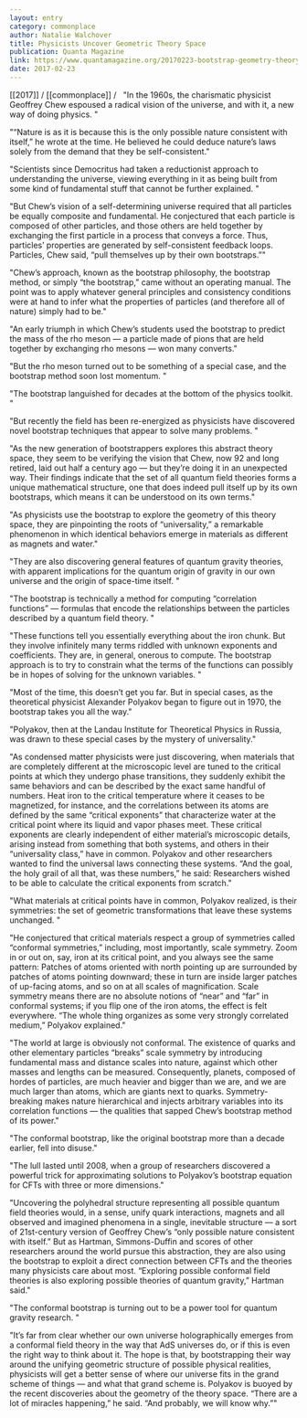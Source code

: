 ```yaml
---
layout: entry
category: commonplace
author: Natalie Walchover
title: Physicists Uncover Geometric Theory Space
publication: Quanta Magazine
link: https://www.quantamagazine.org/20170223-bootstrap-geometry-theory-space/
date: 2017-02-23
---
```


[[2017]] / [[commonplace]] / 
 
"In the 1960s, the charismatic physicist Geoffrey Chew espoused a radical vision of the universe, and with it, a new way of doing physics. "

"“Nature is as it is because this is the only possible nature consistent with itself,” he wrote at the time. He believed he could deduce nature’s laws solely from the demand that they be self-consistent."

"Scientists since Democritus had taken a reductionist approach to understanding the universe, viewing everything in it as being built from some kind of fundamental stuff that cannot be further explained. "

"But Chew’s vision of a self-determining universe required that all particles be equally composite and fundamental. He conjectured that each particle is composed of other particles, and those others are held together by exchanging the first particle in a process that conveys a force. Thus, particles’ properties are generated by self-consistent feedback loops. Particles, Chew said, “pull themselves up by their own bootstraps.”"

"Chew’s approach, known as the bootstrap philosophy, the bootstrap method, or simply “the bootstrap,” came without an operating manual. The point was to apply whatever general principles and consistency conditions were at hand to infer what the properties of particles (and therefore all of nature) simply had to be."

"An early triumph in which Chew’s students used the bootstrap to predict the mass of the rho meson — a particle made of pions that are held together by exchanging rho mesons — won many converts."

"But the rho meson turned out to be something of a special case, and the bootstrap method soon lost momentum. "

"The bootstrap languished for decades at the bottom of the physics toolkit. "

"But recently the field has been re-energized as physicists have discovered novel bootstrap techniques that appear to solve many problems. "

"As the new generation of bootstrappers explores this abstract theory space, they seem to be verifying the vision that Chew, now 92 and long retired, laid out half a century ago — but they’re doing it in an unexpected way. Their findings indicate that the set of all quantum field theories forms a unique mathematical structure, one that does indeed pull itself up by its own bootstraps, which means it can be understood on its own terms."

"As physicists use the bootstrap to explore the geometry of this theory space, they are pinpointing the roots of “universality,” a remarkable phenomenon in which identical behaviors emerge in materials as different as magnets and water."

"They are also discovering general features of quantum gravity theories, with apparent implications for the quantum origin of gravity in our own universe and the origin of space-time itself. "

"The bootstrap is technically a method for computing “correlation functions” — formulas that encode the relationships between the particles described by a quantum field theory. "

"These functions tell you essentially everything about the iron chunk. But they involve infinitely many terms riddled with unknown exponents and coefficients. They are, in general, onerous to compute. The bootstrap approach is to try to constrain what the terms of the functions can possibly be in hopes of solving for the unknown variables. "

"Most of the time, this doesn’t get you far. But in special cases, as the theoretical physicist Alexander Polyakov began to figure out in 1970, the bootstrap takes you all the way."

"Polyakov, then at the Landau Institute for Theoretical Physics in Russia, was drawn to these special cases by the mystery of universality."

"As condensed matter physicists were just discovering, when materials that are completely different at the microscopic level are tuned to the critical points at which they undergo phase transitions, they suddenly exhibit the same behaviors and can be described by the exact same handful of numbers. Heat iron to the critical temperature where it ceases to be magnetized, for instance, and the correlations between its atoms are defined by the same “critical exponents” that characterize water at the critical point where its liquid and vapor phases meet. These critical exponents are clearly independent of either material’s microscopic details, arising instead from something that both systems, and others in their “universality class,” have in common. Polyakov and other researchers wanted to find the universal laws connecting these systems. “And the goal, the holy grail of all that, was these numbers,” he said: Researchers wished to be able to calculate the critical exponents from scratch."

"What materials at critical points have in common, Polyakov realized, is their symmetries: the set of geometric transformations that leave these systems unchanged. "

"He conjectured that critical materials respect a group of symmetries called “conformal symmetries,” including, most importantly, scale symmetry. Zoom in or out on, say, iron at its critical point, and you always see the same pattern: Patches of atoms oriented with north pointing up are surrounded by patches of atoms pointing downward; these in turn are inside larger patches of up-facing atoms, and so on at all scales of magnification. Scale symmetry means there are no absolute notions of “near” and “far” in conformal systems; if you flip one of the iron atoms, the effect is felt everywhere. “The whole thing organizes as some very strongly correlated medium,” Polyakov explained."

"The world at large is obviously not conformal. The existence of quarks and other elementary particles “breaks” scale symmetry by introducing fundamental mass and distance scales into nature, against which other masses and lengths can be measured. Consequently, planets, composed of hordes of particles, are much heavier and bigger than we are, and we are much larger than atoms, which are giants next to quarks. Symmetry-breaking makes nature hierarchical and injects arbitrary variables into its correlation functions — the qualities that sapped Chew’s bootstrap method of its power."

"The conformal bootstrap, like the original bootstrap more than a decade earlier, fell into disuse."

"The lull lasted until 2008, when a group of researchers discovered a powerful trick for approximating solutions to Polyakov’s bootstrap equation for CFTs with three or more dimensions."

"Uncovering the polyhedral structure representing all possible quantum field theories would, in a sense, unify quark interactions, magnets and all observed and imagined phenomena in a single, inevitable structure — a sort of 21st-century version of Geoffrey Chew’s “only possible nature consistent with itself.” But as Hartman, Simmons-Duffin and scores of other researchers around the world pursue this abstraction, they are also using the bootstrap to exploit a direct connection between CFTs and the theories many physicists care about most. “Exploring possible conformal field theories is also exploring possible theories of quantum gravity,” Hartman said."

"The conformal bootstrap is turning out to be a power tool for quantum gravity research. "

"It’s far from clear whether our own universe holographically emerges from a conformal field theory in the way that AdS universes do, or if this is even the right way to think about it. The hope is that, by bootstrapping their way around the unifying geometric structure of possible physical realities, physicists will get a better sense of where our universe fits in the grand scheme of things — and what that grand scheme is. Polyakov is buoyed by the recent discoveries about the geometry of the theory space. “There are a lot of miracles happening,” he said. “And probably, we will know why.”"


